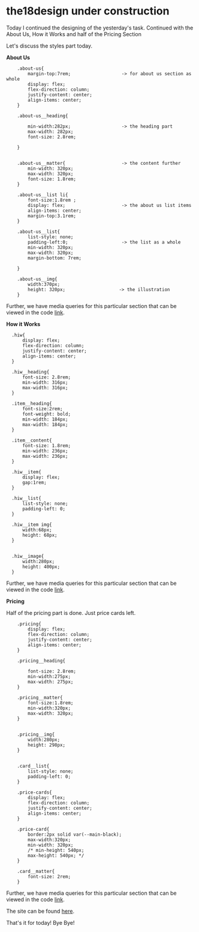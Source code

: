 # the18design under construction

Today I continued the designing of the yesterday's task. 
Continued with the About Us, How it Works and half of the Pricing Section

Let's discuss the styles part today.

**About Us**

    
        .about-us{
            margin-top:7rem;                   -> for about us section as whole
            display: flex;
            flex-direction: column;
            justify-content: center;
            align-items: center;
        }

        .about-us__heading{

            min-width:282px;                   -> the heading part
            max-width: 282px;
            font-size: 2.8rem;

        }


        .about-us__matter{                     -> the content further
            min-width: 320px;
            max-width: 320px;
            font-size: 1.8rem;
        }

        .about-us__list li{
            font-size:1.8rem ;
            display: flex;                     -> the about us list items
            align-items: center;
            margin-top:3.1rem;
        }

        .about-us__list{
            list-style: none;
            padding-left:0;                    -> the list as a whole
            min-width: 320px;
            max-width: 320px;
            margin-bottom: 7rem;

        }

        .about-us__img{
            width:370px;
            height: 320px;                    -> the illustration
        }


Further, we have media queries for this particular section that can be viewed in the code [link](https://github.com/jazzcodes/the18Design/pull/2).


**How it Works**

      
      .hiw{
          display: flex;
          flex-direction: column;
          justify-content: center;
          align-items: center;
      }

      .hiw__heading{
          font-size: 2.8rem;
          min-width: 316px;
          max-width: 316px;
      }

      .item__heading{
          font-size:2rem;
          font-weight: bold;
          min-width: 184px;
          max-width: 184px;
      }

      .item__content{
          font-size: 1.8rem;
          min-width: 236px;
          max-width: 236px;
      }

      .hiw__item{
          display: flex;
          gap:1rem;
      }

      .hiw__list{
          list-style: none;
          padding-left: 0;
      }

      .hiw__item img{
          width:68px;
          height: 68px;
      }


      .hiw__image{
          width:280px;
          height: 400px;
      }

Further, we have media queries for this particular section that can be viewed in the code [link](https://github.com/jazzcodes/the18Design/pull/3).


**Pricing**

Half of the pricing part is done. Just price cards left.

        .pricing{
            display: flex;
            flex-direction: column;
            justify-content: center;
            align-items: center;
        }

        .pricing__heading{

            font-size: 2.8rem;
            min-width:275px;
            max-width: 275px;
        }

        .pricing__matter{
            font-size:1.8rem;
            min-width:320px;
            max-width: 320px;
        }


        .pricing__img{
            width:280px;
            height: 298px;
        }


        .card__list{
            list-style: none;
            padding-left: 0;
        }

        .price-cards{
            display: flex;
            flex-direction: column;
            justify-content: center;
            align-items: center;
        }

        .price-card{
            border:2px solid var(--main-black);
            max-width:320px;
            min-width: 320px;
            /* min-height: 540px;
            max-height: 540px; */
        }

        .card__matter{
            font-size: 2rem;
        }


Further, we have media queries for this particular section that can be viewed in the code [link](https://github.com/jazzcodes/the18Design/pull/4).

The site can be found [here](https://jazzcodes.github.io/the18Design/).

That's it for today! Bye Bye! 
